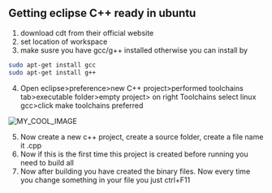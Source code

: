 Getting eclipse C++ ready in ubuntu
-----------------------------------

1. download cdt from their official website
2. set location of workspace
3. make susre you have gcc/g++ installed otherwise you can install by

```bash
sudo apt-get install gcc
sudo apt-get install g++
```
4. Open eclipse>preference>new C++ project>performed toolchains tab>executable folder>empty project> on right Toolchains select linux gcc>click make toolchains preferred

![MY_COOL_IMAGE](raw/master/img1.png)

<see img1.png>

5. Now create a new c++ project, create a source folder, create a file name it <something>.cpp
6. Now if this is the first time this project is created before running you need to build all
7. Now after building you have created the binary files. Now every time you change something in your file you just ctrl+F11

<see img2.png and img3.png>



